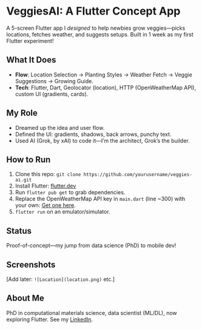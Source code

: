 # VeggiesAI: A Flutter Concept App

A 5-screen Flutter app I *designed* to help newbies grow veggies—picks locations, fetches weather, and suggests setups. Built in 1 week as my first Flutter experiment!

## What It Does
- **Flow**: Location Selection → Planting Styles → Weather Fetch → Veggie Suggestions → Growing Guide.
- **Tech**: Flutter, Dart, Geolocator (location), HTTP (OpenWeatherMap API), custom UI (gradients, cards).

## My Role
- Dreamed up the idea and user flow.
- Defined the UI: gradients, shadows, back arrows, punchy text.
- Used AI (Grok, by xAI) to code it—I’m the architect, Grok’s the builder.

## How to Run
1. Clone this repo: `git clone https://github.com/yourusername/veggies-ai.git`
2. Install Flutter: [flutter.dev](https://flutter.dev)
3. Run `flutter pub get` to grab dependencies.
4. Replace the OpenWeatherMap API key in `main.dart` (line ~300) with your own: [Get one here](https://openweathermap.org/api).
5. `flutter run` on an emulator/simulator.

## Status
Proof-of-concept—my jump from data science (PhD) to mobile dev!

## Screenshots
[Add later: `![Location](location.png)` etc.]

## About Me
PhD in computational materials science, data scientist (ML/DL), now exploring Flutter. See my [LinkedIn](https://linkedin.com/in/yourprofile).
